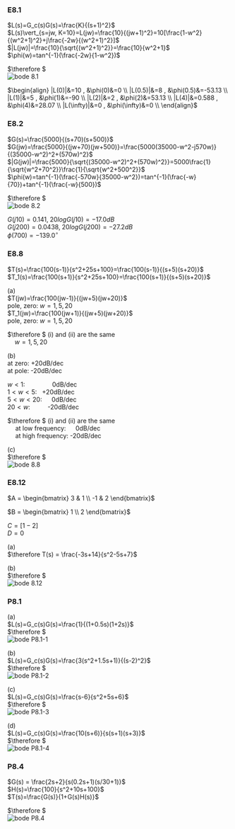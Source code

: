 ### E8.1  
$L(s)=G_c(s)G(s)=\frac{K}{(s+1)^2}$  
$L(s)\vert_{s=jw, K=10}=L(jw)=\frac{10}{(jw+1)^2}=10[\frac{1-w^2}{(w^2+1)^2}+j\frac{-2w}{(w^2+1)^2}]$  
$|L(jw)|=\frac{10}{\sqrt{(w^2+1)^2}}=\frac{10}{w^2+1}$  
$\phi(w)=tan^{-1}(\frac{-2w}{1-w^2})$  

$\therefore $  
![bode 8.1](https://github.com/user-attachments/assets/65b4bd33-7669-4702-84d4-2af48a4cc5e8)

$\begin{align}
|L(0)|&=10 , &\phi(0)&=0 \\
|L(0.5)|&=8 , &\phi(0.5)&=-53.13 \\
|L(1)|&=5 , &\phi(1)&=-90 \\
|L(2)|&=2 , &\phi(2)&=53.13 \\
|L(4)|&=0.588 , &\phi(4)&=28.07 \\
|L(\infty)|&=0 , &\phi(\infty)&=0 \\
\end{align}$  


### E8.2  
$G(s)=\frac{5000}{(s+70)(s+500)}$  
$G(jw)=\frac{5000}{(jw+70)(jw+500)}=\frac{5000(35000-w^2-j570w)}{(35000-w^2)^2+(570w)^2}$  
$|G(jw)|=\frac{5000}{\sqrt{(35000-w^2)^2+(570w)^2}}=5000\frac{1}{\sqrt{w^2+70^2}}\frac{1}{\sqrt{w^2+500^2}}$  
$\phi(w)=tan^{-1}(\frac{-570w}{35000-w^2})=tan^{-1}(\frac{-w}{70})+tan^{-1}(\frac{-w}{500})$  

$\therefore $  
![bode 8.2](https://github.com/user-attachments/assets/9537c457-d040-4b99-9215-c0f1c31ec3b0)  


$G(j10)=0.141, \; 20logG(j10)=-17.0dB$  
$G(j200)=0.0438, \; 20logG(j200)=-27.2dB$  
$\phi(700)=-139.0^\circ$  


### E8.8  
$T(s)=\frac{100(s-1)}{s^2+25s+100}=\frac{100(s-1)}{(s+5)(s+20)}$  
$T_1(s)=\frac{100(s+1)}{s^2+25s+100}=\frac{100(s+1)}{(s+5)(s+20)}$  

(a)  
$T(jw)=\frac{100(jw-1)}{(jw+5)(jw+20)}$  
pole, zero: $w=1, 5, 20$  
$T_1(jw)=\frac{100(jw+1)}{(jw+5)(jw+20)}$  
pole, zero: $w=1, 5, 20$  

$\therefore $ (i) and (ii) are the same  
$\quad w=1, 5, 20$  

(b)  
at zero: +20dB/dec  
at pole: -20dB/dec  

$w<1$: &emsp; &emsp; &emsp; &nbsp;0dB/dec  
$1<w<5$: &nbsp; +20dB/dec  
$5<w<20$: &emsp; 0dB/dec  
$20<w$: &emsp; &emsp; -20dB/dec  

$\therefore $ (i) and (ii) are the same  
&emsp; at low frequency: &emsp; 0dB/dec  
&emsp; at high frequency: -20dB/dec  

(c)  
$\therefore $  
![bode 8.8](https://github.com/user-attachments/assets/9fb1e080-621e-4e22-927a-2bcc962eb2b4)  


### E8.12  
$A = \begin{bmatrix}
3 & 1 \\
-1 & 2
\end{bmatrix}$  

$B = \begin{bmatrix}
1 \\
2
\end{bmatrix}$  

$C = [1 -2]$  
$D = 0$  

(a)  
$\therefore T(s) = \frac{-3s+14}{s^2-5s+7}$   

(b)  
$\therefore $  
![bode 8.12](https://github.com/user-attachments/assets/89a86512-5a99-4ade-8b53-28f1eddd4cf6)  


### P8.1  
(a)  
$L(s)=G_c(s)G(s)=\frac{1}{(1+0.5s)(1+2s)}$  
$\therefore $  
![bode P8.1-1](https://github.com/user-attachments/assets/42c4111c-00f8-46e7-985c-d0e77a9c0d06)  

(b)  
$L(s)=G_c(s)G(s)=\frac{3(s^2+1.5s+1)}{(s-2)^2}$  
$\therefore $  
![bode P8.1-2](https://github.com/user-attachments/assets/52bc5f12-4fb7-4252-a005-7a63f5e52a71)  

(c)  
$L(s)=G_c(s)G(s)=\frac{s-6}{s^2+5s+6}$  
$\therefore $  
![bode P8.1-3](https://github.com/user-attachments/assets/e9e9d32d-06ca-4f82-ae9a-94e138710f87)  

(d)  
$L(s)=G_c(s)G(s)=\frac{10(s+6)}{s(s+1)(s+3)}$  
$\therefore $  
![bode P8.1-4](https://github.com/user-attachments/assets/429b31d1-0e26-4054-b3e6-15a4528cde7c)  

### P8.4  
$G(s) = \frac{2s+2}{s(0.2s+1)(s/30+1)}$  
$H(s)=\frac{100}{s^2+10s+100}$  
$T(s)=\frac{G(s)}{1+G(s)H(s)}$  

$\therefore $  
![bode P8.4](https://github.com/user-attachments/assets/ba01c52c-b59b-4526-8dc4-a4f6c72aafd1)  